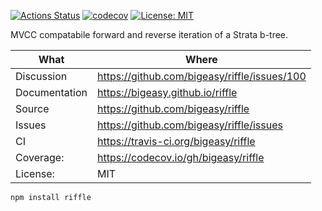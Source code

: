 [![Actions Status](https://github.com/bigeasy/riffle/workflows/Node%20CI/badge.svg)](https://github.com/bigeasy/riffle/actions)
[![codecov](https://codecov.io/gh/bigeasy/riffle/branch/master/graph/badge.svg)](https://codecov.io/gh/bigeasy/riffle)
[![License: MIT](https://img.shields.io/badge/License-MIT-yellow.svg)](https://opensource.org/licenses/MIT)

MVCC compatabile forward and reverse iteration of a Strata b-tree.

| What          | Where                                         |
| --- | --- |
| Discussion    | https://github.com/bigeasy/riffle/issues/100  |
| Documentation | https://bigeasy.github.io/riffle              |
| Source        | https://github.com/bigeasy/riffle             |
| Issues        | https://github.com/bigeasy/riffle/issues      |
| CI            | https://travis-ci.org/bigeasy/riffle          |
| Coverage:     | https://codecov.io/gh/bigeasy/riffle          |
| License:      | MIT                                           |


```
npm install riffle
```
